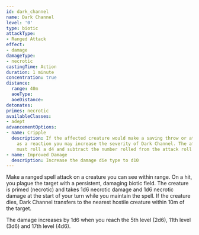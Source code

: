 ```yaml
---
id: dark_channel
name: Dark Channel
level: '0'
type: biotic
attackType:
- Ranged Attack
effect:
- damage
damageType:
- necrotic
castingTime: Action
duration: 1 minute
concentration: true
distance:
  range: 40m
  aoeType: 
  aoeDistance: 
detonates: 
primes: necrotic
availableClasses:
- adept
advancementOptions:
- name: Cripple
  description: If the affected creature would make a saving throw or attack roll,
    as a reaction you may increase the severity of Dark Channel. The affected creature
    must roll a d4 and subtract the number rolled from the attack roll or saving throw.
- name: Improved Damage
  description: Increase the damage die type to d10
---
```

Make a ranged spell attack on a creature you can see within range. On a hit, you plague the target with a persistent,
damaging biotic field. The creature is primed (necrotic) and takes 1d6 necrotic damage and 1d6 necrotic damage at the
start of your turn while you maintain the spell. If the creature dies, Dark Channel transfers to the nearest hostile
creature within 10m of the target.

The damage increases by 1d6 when you reach the 5th level (2d6), 11th level (3d6) and 17th level (4d6).